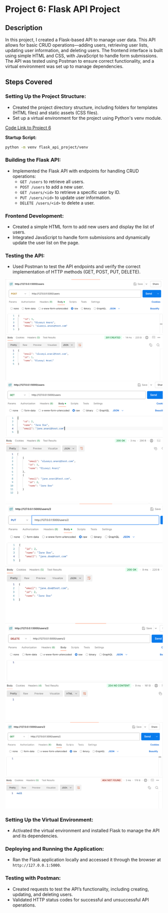 # Project 6: Flask API Project

## Description
In this project, I created a Flask-based API to manage user data. This API allows for basic CRUD operations—adding users, retrieving user lists, updating user information, and deleting users. The frontend interface is built using simple HTML and CSS, with JavaScript to handle form submissions. The API was tested using Postman to ensure correct functionality, and a virtual environment was set up to manage dependencies.

## Steps Covered

### Setting Up the Project Structure:
- Created the project directory structure, including folders for templates (HTML files) and static assets (CSS files).
- Set up a virtual environment for the project using Python's venv module.

[Code Link to Project 6](../code/project6)

**Startup Script:**
```bash
python -m venv flask_api_project/venv
```

### Building the Flask API:
- Implemented the Flask API with endpoints for handling CRUD operations:
    - `GET /users` to retrieve all users.
    - `POST /users` to add a new user.
    - `GET /users/<id>` to retrieve a specific user by ID.
    - `PUT /users/<id>` to update user information.
    - `DELETE /users/<id>` to delete a user.

### Frontend Development:
- Created a simple HTML form to add new users and display the list of users.
- Integrated JavaScript to handle form submissions and dynamically update the user list on the page.

### Testing the API:
- Used Postman to test the API endpoints and verify the correct implementation of HTTP methods (GET, POST, PUT, DELETE).

![POST endpoint](../img/project6/create-user.png)
![GET](../img/project6/list-all-users.png)
![PUT](../img/project6/update-user.png)
![DELETE](../img/project6/delete-user.png)
![GET-404](../img/project6/get-single-404.png)

### Setting Up the Virtual Environment:
- Activated the virtual environment and installed Flask to manage the API and its dependencies.

### Deploying and Running the Application:
- Ran the Flask application locally and accessed it through the browser at `http://127.0.0.1:5000`.

### Testing with Postman:
- Created requests to test the API’s functionality, including creating, updating, and deleting users.
- Validated HTTP status codes for successful and unsuccessful API operations.
